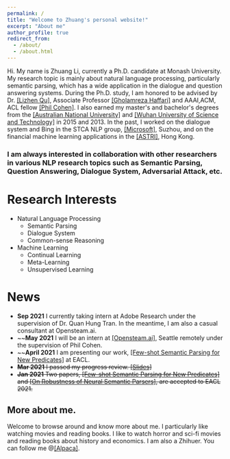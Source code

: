 ```yaml
---
permalink: /
title: "Welcome to Zhuang's personal website!"
excerpt: "About me"
author_profile: true
redirect_from: 
  - /about/
  - /about.html
---
```

Hi. My name is Zhuang Li, currently a Ph.D. candidate at Monash University. My research topic is mainly about natural language processing, particularly semantic parsing, which has a wide application in the dialogue and question answering systems. During the Ph.D. study, I am honored to be advised by Dr. [[Lizhen Qu]](https://scholar.google.de/citations?user=cHXZgHUAAAAJ&hl=en), Associate Professor [[‪Gholamreza Haffari‬]](https://users.monash.edu.au/~gholamrh/) and AAAI,ACM, ACL fellow [[Phil Cohen]](https://www.openstream.ai/os-about.html). I also earned my master's and bachelor's degrees from the [[Australian National University]](https://www.anu.edu.au/) and [[Wuhan University of Science and Technology]](http://www.wust.edu.cn/english/) in 2015 and 2013. In the past, I worked on the dialogue system and Bing in the STCA NLP group, [[Microsoft]](https://www.microsoft.com/en-au/), Suzhou, and on the financial machine learning applications in the [[ASTRI]](https://www.astri.org/sc/), Hong Kong.

### I am always interested in collaboration with other researchers in various NLP research topics such as Semantic Parsing, Question Answering, Dialogue System, Adversarial Attack, etc.

Research Interests
======
* Natural Language Processing
  * Semantic Parsing
  * Dialogue System
  * Common-sense Reasoning
* Machine Learning
  * Continual Learning 
  * Meta-Learning
  * Unsupervised Learning

News
======
* **Sep 2021** I currently taking intern at Adobe Research under the supervision of Dr. ‪Quan Hung Tran‬. In the meantime, I am also a casual consultant at Opensteam.ai.
* ~~**May 2021** I will be an intern at [[Opensteam.ai]](https://www.openstream.ai/os-about.html), Seattle remotely under the supervision of Phil Cohen.
* ~~**April 2021** I am presenting our work, [[Few-shot Semantic Parsing for New Predicates]](https://arxiv.org/pdf/2101.10708.pdf) at EACL.
* ~~**Mar 2021** I passed my progress review. [[Slides]](https://monashuni-my.sharepoint.com/:p:/g/personal/zhuang_li_monash_edu/EdZxR47jSxRIm2zjMsSDl_MBo8CPBrNwcrLd1XAs38oR8w?e=QBQHuv)~~
*  ~~**Jan 2021** Two papers, [[Few-shot Semantic Parsing for New Predicates]](https://arxiv.org/abs/2101.10708) and [[On Robustness of Neural Semantic Parsers]](https://arxiv.org/abs/2102.01563), are accepted to EACL 2021.~~

More about me.
------
Welcome to browse around and know more about me. I particularly like watching movies and reading books. I like to watch horror and sci-fi movies and reading books about history and economics. I am also a Zhihuer. You can follow me @[[Alpaca]](http://www.zhihu.com/people/li-zhuang-72-32).
